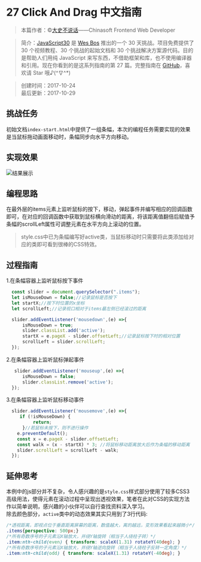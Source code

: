# 27 Click And Drag 中文指南

> 本篇作者：©[大史不说话](https://github.com/dashnowords)——Chinasoft Frontend Web Developer

> 简介：[JavaScript30](https://javascript30.com) 是 [Wes Bos](https://github.com/wesbos) 推出的一个 30 天挑战。项目免费提供了 30 个视频教程、30 个挑战的起始文档和 30 个挑战解决方案源代码。目的是帮助人们用纯 JavaScript 来写东西，不借助框架和库，也不使用编译器和引用。现在你看到的是这系列指南的第 27 篇。完整指南在 [GitHub](https://github.com/soyaine/JavaScript30)，喜欢请 Star 哦♪(^∇^*)

> 创建时间：2017-10-24   
最后更新：2017-10-29

## 挑战任务
初始文档`index-start.html`中提供了一组条幅，本次的编程任务需要实现的效果是当鼠标拖动画面移动时，条幅同步向水平方向移动。

## 实现效果
![结果展示](https://github.com/soyaine/JavaScript30/blob/master/27%20-%20Click%20and%20Drag/effect.png)

## 编程思路  
在最外层的items元素上监听鼠标的按下，移动，弹起事件并编写相应的回调函数即可，在对应的回调函数中获取到鼠标横向滑动的距离，将该距离值翻倍后赋值予条幅的scrollLeft属性可调整元素在水平方向上滚动的位置。   
>style.css中已为条幅编写好active类，当鼠标移动时只需要将此类添加给对应的类即可看到很棒的CSS特效。

## 过程指南   
1.在条幅容器上监听鼠标按下事件   
```js
  const slider = document.querySelector(".items");
  let isMouseDown = false;//记录鼠标是否按下
  let startX;//按下时位置的x坐标
  let scrollLeft;//记录视口相对于items最左侧已经滚过的距离

  slider.addEventListener('mousedown',(e) =>{
      isMouseDown = true;
      slider.classList.add('active');
      startX = e.pageX - slider.offsetLeft;//记录鼠标按下时的相对位置
      scrollLeft = slider.scrollLeft;
  });
 ```   
2.在条幅容器上监听鼠标弹起事件   
```js
   slider.addEventListener('mouseup',(e) =>{
      isMouseDown = false; 
      slider.classList.remove('active');
  });
```
3.在条幅容器上监听鼠标移动事件   
```js
  slider.addEventListener('mousemove',(e) =>{
     if (!isMouseDown) {
          return;
      }//若鼠标未按下，则不进行操作
    e.preventDefault();
    const x = e.pageX - slider.offsetLeft;
    const walk = (x - startX) * 3; //将鼠标移动距离放大后作为条幅的移动距离
    slider.scrollLeft = scrollLeft - walk;
  });

```
  
## 延伸思考  
本例中的js部分并不复杂，令人感兴趣的是`style.css`样式部分使用了较多CSS3高级用法，使得元素在滚动过程中呈现出透视效果，笔者在此对CSS的实现方法作以简单说明，感兴趣的小伙伴可以自行查找资料深入学习。   
除去颜色部分，`active`类中的动态效果其实只用到了3行代码:   
```css
/*透视距离，即视点位于垂直距离屏幕的距离，数值越大，离的越远，变形效果看起来越微小*/
.items{perspective: 500px;}
/*所有奇数序号的子元素沿X轴放大，并绕Y轴旋转（相当于人绕柱子转）*/
.item:nth-child(even) { transform: scaleX(1.31) rotateY(40deg); }
/*所有奇数序号的子元素沿X轴放大，并绕Y轴逆向旋转（相当于人绕柱子反转一定角度）*/
.item:nth-child(odd) { transform: scaleX(1.31) rotateY(-40deg); }
```   
